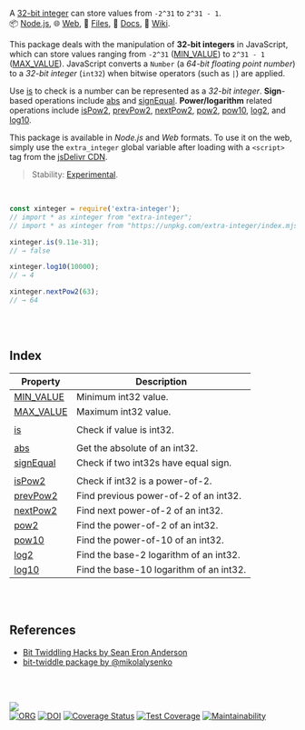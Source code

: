 A [32-bit integer] can store values from `-2^31` to `2^31 - 1`.<br>
📦 [Node.js](https://www.npmjs.com/package/extra-integer),
🌐 [Web](https://www.npmjs.com/package/extra-integer.web),
📜 [Files](https://unpkg.com/extra-integer/),
📰 [Docs](https://nodef.github.io/extra-integer/),
📘 [Wiki](https://github.com/nodef/extra-integer/wiki/).

This package deals with the manipulation of **32-bit integers** in JavaScript,
which can store values ranging from `-2^31` ([MIN_VALUE]) to `2^31 - 1`
([MAX_VALUE]). JavaScript converts a `Number` (a *64-bit floating point number*)
to a *32-bit integer* (`int32`) when bitwise operators (such as `|`) are
applied.

Use [is] to check is a number can be represented as a *32-bit integer*.
**Sign**-based operations include [abs] and [signEqual]. **Power/logarithm**
related operations include [isPow2], [prevPow2], [nextPow2], [pow2], [pow10],
[log2], and [log10].

This package is available in *Node.js* and *Web* formats. To use it on the web,
simply use the `extra_integer` global variable after loading with a `<script>`
tag from the [jsDelivr CDN].

> Stability: [Experimental](https://www.youtube.com/watch?v=L1j93RnIxEo).

[32-bit integer]: https://developer.mozilla.org/en-US/docs/Web/JavaScript/Reference/Operators/Bitwise_Operators
[jsDelivr CDN]: https://cdn.jsdelivr.net/npm/extra-integer.web/index.js

<br>

```javascript
const xinteger = require('extra-integer');
// import * as xinteger from "extra-integer";
// import * as xinteger from "https://unpkg.com/extra-integer/index.mjs"; (deno)

xinteger.is(9.11e-31);
// → false

xinteger.log10(10000);
// → 4

xinteger.nextPow2(63);
// → 64
```

<br>
<br>


## Index

| Property | Description |
|  ----  |  ----  |
| [MIN_VALUE] | Minimum int32 value. |
| [MAX_VALUE] | Maximum int32 value. |
|  |  |
| [is] | Check if value is int32. |
|  |  |
| [abs] | Get the absolute of an int32. |
| [signEqual] | Check if two int32s have equal sign. |
|  |  |
| [isPow2] | Check if int32 is a power-of-2. |
| [prevPow2] | Find previous power-of-2 of an int32. |
| [nextPow2] | Find next power-of-2 of an int32. |
| [pow2] | Find the power-of-2 of an int32. |
| [pow10] | Find the power-of-10 of an int32. |
| [log2] | Find the base-2 logarithm of an int32. |
| [log10] | Find the base-10 logarithm of an int32. |

<br>
<br>


## References

- [Bit Twiddling Hacks by Sean Eron Anderson](https://graphics.stanford.edu/~seander/bithacks.html)
- [bit-twiddle package by @mikolalysenko](https://www.npmjs.com/package/bit-twiddle)


<br>
<br>


[![](https://img.youtube.com/vi/EK32jo7i5LQ/maxresdefault.jpg)](https://www.youtube.com/watch?v=EK32jo7i5LQ)<br>
[![ORG](https://img.shields.io/badge/org-nodef-green?logo=Org)](https://nodef.github.io)
[![DOI](https://zenodo.org/badge/133167597.svg)](https://zenodo.org/badge/latestdoi/133167597)
[![Coverage Status](https://coveralls.io/repos/github/nodef/extra-integer/badge.svg?branch=master)](https://coveralls.io/github/nodef/extra-integer?branch=master)
[![Test Coverage](https://api.codeclimate.com/v1/badges/d9c12df80ca4add5422e/test_coverage)](https://codeclimate.com/github/nodef/extra-integer/test_coverage)
[![Maintainability](https://api.codeclimate.com/v1/badges/d9c12df80ca4add5422e/maintainability)](https://codeclimate.com/github/nodef/extra-integer/maintainability)


[MIN_VALUE]: https://github.com/nodef/extra-integer/wiki/MIN_VALUE
[MAX_VALUE]: https://github.com/nodef/extra-integer/wiki/MAX_VALUE
[is]: https://github.com/nodef/extra-integer/wiki/is
[signEqual]: https://github.com/nodef/extra-integer/wiki/signEqual
[abs]: https://github.com/nodef/extra-integer/wiki/abs
[isPow2]: https://github.com/nodef/extra-integer/wiki/isPow2
[prevPow2]: https://github.com/nodef/extra-integer/wiki/prevPow2
[nextPow2]: https://github.com/nodef/extra-integer/wiki/nextPow2
[pow2]: https://github.com/nodef/extra-integer/wiki/pow2
[pow10]: https://github.com/nodef/extra-integer/wiki/pow10
[log2]: https://github.com/nodef/extra-integer/wiki/log2
[log10]: https://github.com/nodef/extra-integer/wiki/log10
